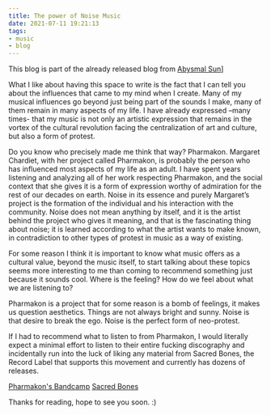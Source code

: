 ```yaml
---
title: The power of Noise Music
date: 2021-07-11 19:21:13
tags:
- music
- blog
---
```


This blog is part of the already released blog from [Abysmal Sun](https://abysmalsun.com/2021/06/04/featured-friday-011/)]

What I like about having this space to write is the fact that I can tell you about the influences that came to my mind when I create. Many of my musical influences go beyond just being part of the sounds I make, many of them remain in many aspects of my life. I have already expressed –many times- that my music is not only an artistic expression that remains in the vortex of the cultural revolution facing the centralization of art and culture, but also a form of protest.  

Do you know who precisely made me think that way? Pharmakon. Margaret Chardiet, with her project called Pharmakon, is probably the person who has influenced most aspects of my life as an adult. I have spent years listening and analyzing all of her work respecting Pharmakon, and the social context that she gives it is a form of expression worthy of admiration for the rest of our decades on earth. Noise in its essence and purely Margaret’s project is the formation of the individual and his interaction with the community. Noise does not mean anything by itself, and it is the artist behind the project who gives it meaning, and that is the fascinating thing about noise; it is learned according to what the artist wants to make known, in contradiction to other types of protest in music as a way of existing.  

For some reason I think it is important to know what music offers as a cultural value, beyond the music itself, to start talking about these topics seems more interesting to me than coming to recommend something just because it sounds cool. Where is the feeling? How do we feel about what we are listening to?

Pharmakon is a project that for some reason is a bomb of feelings, it makes us question aesthetics. Things are not always bright and sunny. Noise is that desire to break the ego. Noise is the perfect form of neo-protest.

If I had to recommend what to listen to from Pharmakon, I would literally expect a minimal effort to listen to their entire fucking discography and incidentally run into the luck of liking any material from Sacred Bones, the Record Label that supports this movement and currently has dozens of releases.


[Pharmakon's Bandcamp](https://pharmakon.bandcamp.com/)
[Sacred Bones](https://sacredbonesrecords.bandcamp.com/)

Thanks for reading, hope to see you soon. :)